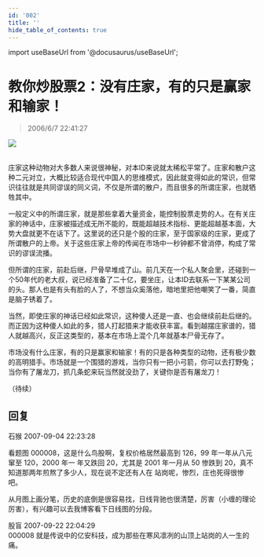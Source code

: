 ```yaml
---
id: '002'
title: ''
hide_table_of_contents: true
---
```


import useBaseUrl from '@docusaurus/useBaseUrl';

# 教你炒股票2：没有庄家，有的只是赢家和输家！

> 2006/6/7 22:41:27

<div style={{textAlign: 'center'}}>
<img src={useBaseUrl('/img/stocks/002/1.png')} /> <br/><br/>
</div>

庄家这种动物对大多数人来说很神秘，对本ID来说就太稀松平常了。庄家和散户这种二元对立，大概比较适合现代中国人的思维模式，因此就变得如此的常识，但常识往往就是共同谬误的同义词，不仅是所谓的散户，而且很多的所谓庄家，也就牺牲其中。
 
一般定义中的所谓庄家，就是那些拿着大量资金，能控制股票走势的人。在有关庄家的神话中，庄家被描述成无所不能的，既能超越技术指标、更能超越基本面，大势大盘就更不在话下了。这里说的还只是个股的庄家，至于国家级的庄家，更成了所谓散户的上帝。关于这些庄家上帝的传闻在市场中一秒钟都不曾消停，构成了常识的谬误流播。

但所谓的庄家，前赴后继，尸骨早堆成了山。前几天在一个私人聚会里，还碰到一个50年代的老大叔，说已经准备了二十亿，要坐庄，让本ID去联系一下某某公司的头。那人也是有头有脸的人了，不想当众奚落他，暗地里把他嘲笑了一番，简直是脑子锈着了。

当然，即使庄家的神话已经如此常识，这种傻人还是一直、也会继续前赴后继的。而正因为这种傻人如此的多，猎人打起猎来才能收获丰富。看到越摆庄家谱的，猎人就越高兴，反正这类型的，基本在市场上混个几年就基本尸骨无存了。

市场没有什么庄家，有的只是赢家和输家！有的只是各种类型的动物，还有极少数的高明猎手。市场就是一个围猎的游戏，当你只有一把小弓箭，你可以去打野兔；当你有了屠龙刀，抓几条蛇来玩当然就没劲了，关键你是否有屠龙刀！

（待续）

## 回复

<div class='blog-comment'>
<span class='blog-comment-chan'>石猴</span> 2007-09-04 22:23:28<br/>

看题图 000008，这是什么鸟股啊，复权价格居然最高到 126，99 年一年从八元窜至 120，2000 年一 年又跌回 20，尤其是 2001 年一月从 50 惨跌到 20，真不知道那两年煎熬了多少人，现在说不定还有人在 站岗呢，惨烈，庄也死得很惨吧。

从月图上画分笔，历史的底倒是很容易找，日线背驰也很清楚，厉害（小缠的理论厉害），有兴趣可以去我博客看下日线图的分段。
</div>

<div class='blog-comment'>
<span class='blog-comment-chan'>股盲</span> 2007-09-22 22:04:29<br/>
000008 就是传说中的亿安科技，成为那些在寒风凛冽的山顶上站岗的人一生的痛。
</div>